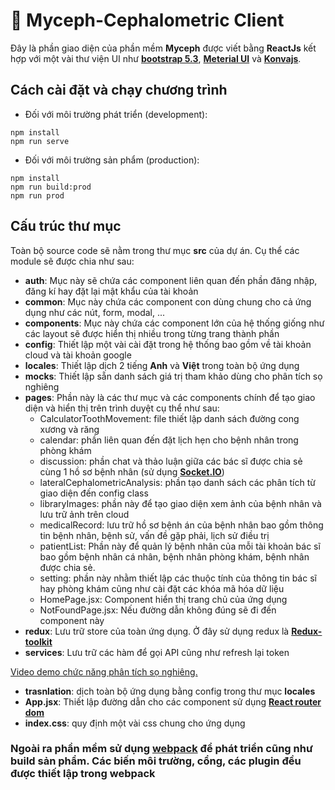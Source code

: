 # 🚀 Myceph-Cephalometric Client

Đây là phần giao diện của phần mềm **Myceph** được viết bằng **ReactJs** kết hợp với một vài thư viện UI như **[bootstrap 5.3](https://getbootstrap.com/)**, **[Meterial UI](https://mui.com/material-ui/getting-started/)** và **[Konvajs](https://konvajs.org/)**.

## Cách cài đặt và chạy chương trình

- Đối với môi trường phát triển (development):

```properties
npm install
npm run serve
```

- Đối với môi trường sản phẩm (production):

```properties
npm install
npm run build:prod
npm run prod
```

## Cấu trúc thư mục

Toàn bộ source code sẽ nằm trong thư mục **src** của dự án. Cụ thể các module sẽ được chia như sau:

- **auth**: Mục này sẽ chứa các component liên quan đến phần đăng nhập, đăng kí hay đặt lại mật khẩu của tài khoản
- **common**: Mục này chứa các component con dùng chung cho cả ứng dụng như các nút, form, modal, ...
- **components**: Mục này chứa các component lớn của hệ thống giống như các layout sẽ được hiển thị nhiều trong từng trang thành phần
- **config**: Thiết lập một vài cài đặt trong hệ thống bao gồm về tài khoản cloud và tài khoản google
- **locales**: Thiết lập dịch 2 tiếng **Anh** và **Việt** trong toàn bộ ứng dụng
- **mocks**: Thiết lập sẵn danh sách giá trị tham khảo dùng cho phân tích sọ nghiêng
- **pages**: Phần này là các thư mục và các components chính để tạo giao diện và hiển thị trên trình duyệt cụ thể như sau:
  - CalculatorToothMovement: file thiết lập danh sách đường cong xương và răng
  - calendar: phần liên quan đến đặt lịch hẹn cho bệnh nhân trong phòng khám
  - discussion: phần chat và thảo luận giữa các bác sĩ được chia sẻ cùng 1 hồ sơ bệnh nhân (sử dụng **[Socket.IO](https://socket.io/)**)
  - lateralCephalometricAnalysis: phần tạo danh sách các phân tích từ giao diện đến config class
  - libraryImages: phần này để tạo giao diện xem ảnh của bệnh nhân và lưu trữ ảnh trên cloud
  - medicalRecord: lưu trữ hồ sơ bệnh án của bệnh nhân bao gồm thông tin bệnh nhân, bệnh sử, vấn đề gặp phải, lịch sử điều trị
  - patientList: Phần này để quản lý bệnh nhân của mỗi tài khoản bác sĩ bao gồm bệnh nhân cá nhân, bệnh nhân phòng khám, bệnh nhân được chia sẻ.
  - setting: phần này nhằm thiết lập các thuộc tính của thông tin bác sĩ hay phòng khám cũng như cài đặt các khóa mã hóa dữ liệu
  - HomePage.jsx: Component hiển thị trang chủ của ứng dụng
  - NotFoundPage.jsx: Nếu đường dẫn không đúng sẽ đi đến component này
- **redux**: Lưu trữ store của toàn ứng dụng. Ở đây sử dụng redux là **[Redux-toolkit](https://redux-toolkit.js.org/)**
- **services**: Lưu trữ các hàm để gọi API cũng như refresh lại token

[Video demo chức năng phân tích sọ nghiêng.](https://youtu.be/2kYSiB9v-e4?si=Xi8D_bHQECcIwxBx)
- **trasnlation**: dịch toàn bộ ứng dụng bằng config trong thư mục **locales**
- **App.jsx**: Thiết lập đường dẫn cho các component sử dụng **[React router dom](https://reactrouter.com/)**
- **index.css**: quy định một vài css chung cho ứng dụng

### Ngoài ra phần mềm sử dụng [webpack](https://webpack.js.org/) để phát triển cũng như build sản phẩm. Các biến môi trường, cổng, các plugin đều được thiết lập trong webpack
